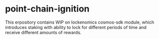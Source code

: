 # point-chain-ignition

This erpository contains WIP on lockenomics cosmos-sdk module, which introduces staking with ability to lock for different periods of time and receive different amounts of rewards.
